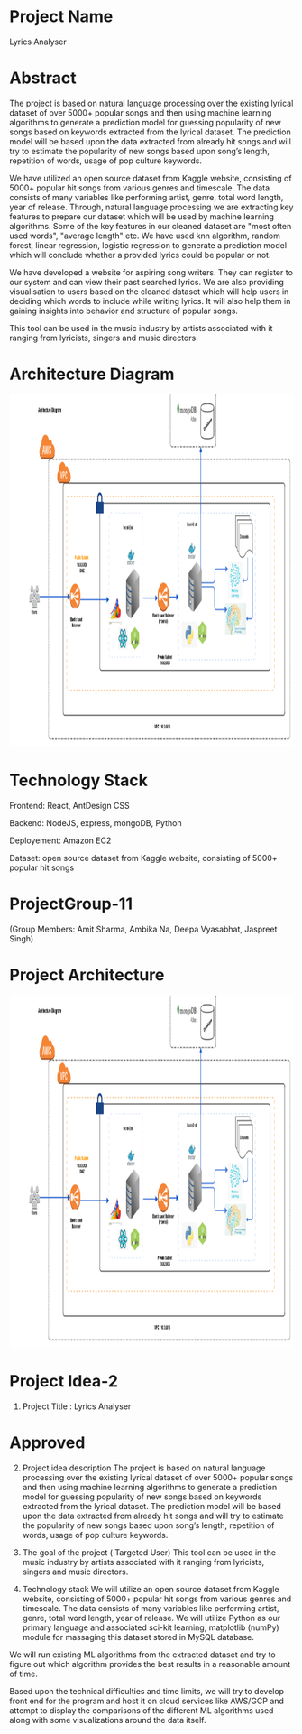 # Project Name

Lyrics Analyser

# Abstract
The project is based on natural language processing over the existing lyrical dataset of over 5000+ popular songs and then using machine learning algorithms to generate a prediction model for guessing popularity of new songs based on keywords extracted from the lyrical dataset. The prediction model will be based upon the data extracted from already hit songs and will try to estimate the popularity of new songs based upon song’s length, repetition of words, usage of pop culture keywords. 

We have utilized an open source dataset from Kaggle website, consisting of 5000+ popular hit songs from various genres and timescale. The data consists of many variables like performing artist, genre, total word length, year of release. Through, natural language processing we are extracting key features to prepare our dataset which will be used by machine learning algorithms. Some of the key features in our cleaned dataset are "most often used words", "average length" etc. 
We have used knn algorithm, random forest, linear regression, logistic regression to generate a prediction model which will conclude whether a provided lyrics could be popular or not. 

We have developed a website for aspiring song writers. They can register to our system and can view their past searched lyrics. We are also providing visualisation to users based on the cleaned dataset which will help users in deciding which words to include while writing lyrics. It will also help them in gaining insights into behavior and structure of popular songs.  


This tool can be used in the music industry by artists associated with it ranging from lyricists, singers and music directors. 




# Architecture Diagram
<img src="Architecture/architecture.png" height="625">

# Technology Stack
Frontend: React, AntDesign CSS 

Backend: NodeJS, express, mongoDB, Python

Deployement: Amazon EC2

Dataset: open source dataset from Kaggle website, consisting of 5000+ popular hit songs 


# ProjectGroup-11

(Group Members: Amit Sharma, Ambika Na, Deepa Vyasabhat, Jaspreet Singh)

# Project Architecture
<img src="Architecture/architecture.png" height="625">

# Project Idea-2

1. Project Title : Lyrics Analyser 
# Approved
 
2. Project idea description 
The project is based on natural language processing over the existing lyrical dataset of over 5000+ popular songs and then using machine learning algorithms to generate a prediction model for guessing popularity of new songs based on keywords extracted from the lyrical dataset. The prediction model will be based upon the data extracted from already hit songs and will try to estimate the popularity of new songs based upon song’s length, repetition of words, usage of pop culture keywords. 
 
  
3. The goal of the project ( Targeted User) 
This tool can be used in the music industry by artists associated with it ranging from lyricists, singers and music directors. 
 
 
4. Technology stack 
We will utilize an open source dataset from Kaggle website, consisting of 5000+ popular hit songs from various genres and timescale. The data consists of many variables like performing artist, genre, total word length, year of release. We will utilize Python as our primary language and associated sci-kit learning, matplotlib (numPy) module for massaging this dataset stored in MySQL database. 
 
We will run existing ML algorithms from the extracted dataset and try to figure out which algorithm provides the best results in a reasonable amount of time. 
 
Based upon the technical difficulties and time limits, we will try to develop front end for the program and host it on cloud services like AWS/GCP and attempt to display the comparisons of the different ML algorithms used along with some visualizations around the data itself. 
